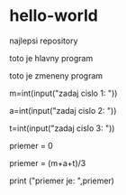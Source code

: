 # hello-world
najlepsi repository

toto je hlavny program

toto je zmeneny program


m=int(input("zadaj cislo 1: "))

a=int(input("zadaj cislo 2: "))

t=int(input("zadaj cislo 3: "))

priemer = 0


priemer = (m+a+t)/3

print ("priemer je: ",priemer)
